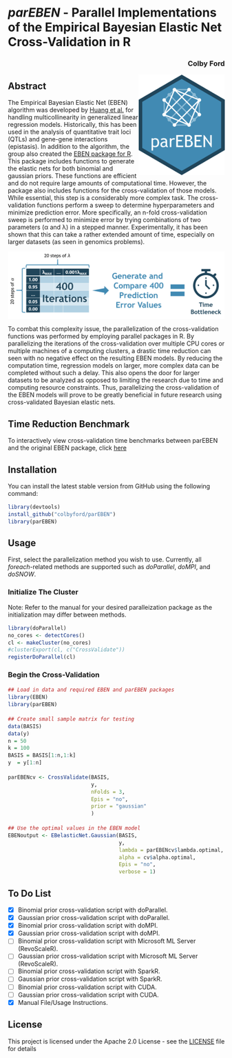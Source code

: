 # *parEBEN* - Parallel Implementations of the Empirical Bayesian Elastic Net Cross-Validation in R
<h3 align = "right">Colby Ford</h3>

<img align="right" src="https://raw.githubusercontent.com/colbyford/parEBEN/master/img/parEBEN_icon.png" alt="parEBEN icon" width="200">

## Abstract

The Empirical Bayesian Elastic Net (EBEN) algorithm was developed by [Huang et al.](https://www.nature.com/articles/hdy201479) for handling multicollinearity in generalized linear regression models. Historically, this has been used in the analysis of quantitative trait loci (QTLs) and gene-gene interactions (epistasis). In addition to the algorithm, the group also created the [EBEN package for R](https://cran.r-project.org/package=EBEN). This package includes functions to generate the elastic nets for both binomial and gaussian priors. These functions are efficient and do not require large amounts of computational time. However, the package also includes functions for the cross-validation of those models. While essential, this step is a considerably more complex task. The cross-validation functions perform a sweep to determine hyperparameters and minimize prediction error. More specifically, an n-fold cross-validation sweep is performed to minimize error by trying combinations of two parameters (α and λ) in a stepped manner. Experimentally, it has been shown that this can take a rather extended amount of time, especially on larger datasets (as seen in genomics problems).

<img align="center" src="https://raw.githubusercontent.com/colbyford/parEBEN/master/img/timebottleneck.png" alt="CV Bottleneck">

To combat this complexity issue, the parallelization of the cross-validation functions was performed by employing parallel packages in R. By parallelizing the iterations of the cross-validation over multiple CPU cores or multiple machines of a computing clusters, a drastic time reduction can seen with no negative effect on the resulting EBEN models. By reducing the computation time, regression models on larger, more complex data can be completed without such a delay. This also opens the door for larger datasets to be analyzed as opposed to limiting the research due to time and computing resource constraints. Thus, parallelizing the cross-validation of the EBEN models will prove to be greatly beneficial in future research using cross-validated Bayesian elastic nets.

## Time Reduction Benchmark

To interactively view cross-validation time benchmarks between parEBEN and the original EBEN package, click [here](https://public.tableau.com/profile/cford38#!/vizhome/parEBEN-Benchmarks/BinomialCross-Validation)

## Installation

You can install the latest stable version from GitHub using the following command:
```r
library(devtools)
install_github("colbyford/parEBEN")
library(parEBEN)
```

## Usage
First, select the parallelization method you wish to use. Currently, all *foreach*-related methods are supported such as *doParallel*, *doMPI*, and *doSNOW*.
### Initialize The Cluster
Note: Refer to the manual for your desired paralleization package as the initialization may differ between methods.
```r
library(doParallel)
no_cores <- detectCores()
cl <- makeCluster(no_cores)
#clusterExport(cl, c("CrossValidate"))
registerDoParallel(cl)
```

### Begin the Cross-Validation
```r
## Load in data and required EBEN and parEBEN packages
library(EBEN)
library(parEBEN)

## Create small sample matrix for testing
data(BASIS)
data(y)
n = 50
k = 100
BASIS = BASIS[1:n,1:k]
y  = y[1:n]

parEBENcv <- CrossValidate(BASIS,
                           y,
                           nFolds = 3,
                           Epis = "no",
                           prior = "gaussian"
                           )

## Use the optimal values in the EBEN model
EBENoutput <- EBelasticNet.Gaussian(BASIS,
                                    y,
                                    lambda = parEBENcv$lambda.optimal,
                                    alpha = cv$alpha.optimal,
                                    Epis = "no",
                                    verbose = 1)
```

## To Do List

- [x] Binomial prior cross-validation script with doParallel.
- [x] Gaussian prior cross-validation script with doParallel.
- [x] Binomial prior cross-validation script with doMPI.
- [x] Gaussian prior cross-validation script with doMPI.
- [ ] Binomial prior cross-validation script with Microsoft ML Server (RevoScaleR).
- [ ] Gaussian prior cross-validation script with Microsoft ML Server (RevoScaleR).
- [ ] Binomial prior cross-validation script with SparkR.
- [ ] Gaussian prior cross-validation script with SparkR.
- [ ] Binomial prior cross-validation script with CUDA.
- [ ] Gaussian prior cross-validation script with CUDA.
- [x] Manual File/Usage Instructions.

## License

This project is licensed under the Apache 2.0 License - see the [LICENSE](LICENSE) file for details

